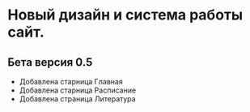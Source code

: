 # Новый дизайн и система работы сайт.

## Бета версия 0.5

- Добавлена старница Главная
- Добавлена старница Расписание
- Добавлена страница Литература
